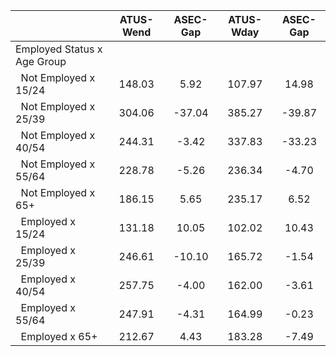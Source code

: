 
|                      |    ATUS-Wend |     ASEC-Gap |    ATUS-Wday |     ASEC-Gap |
| -------------------- | :----------: | :----------: | :----------: | :----------: |
| Employed Status x Age Group |              |              |              |              |
| &nbsp;&nbsp;Not Employed x 15/24 |       148.03 |         5.92 |       107.97 |        14.98 |
| &nbsp;&nbsp;Not Employed x 25/39 |       304.06 |       -37.04 |       385.27 |       -39.87 |
| &nbsp;&nbsp;Not Employed x 40/54 |       244.31 |        -3.42 |       337.83 |       -33.23 |
| &nbsp;&nbsp;Not Employed x 55/64 |       228.78 |        -5.26 |       236.34 |        -4.70 |
| &nbsp;&nbsp;Not Employed x 65+ |       186.15 |         5.65 |       235.17 |         6.52 |
| &nbsp;&nbsp;Employed x 15/24 |       131.18 |        10.05 |       102.02 |        10.43 |
| &nbsp;&nbsp;Employed x 25/39 |       246.61 |       -10.10 |       165.72 |        -1.54 |
| &nbsp;&nbsp;Employed x 40/54 |       257.75 |        -4.00 |       162.00 |        -3.61 |
| &nbsp;&nbsp;Employed x 55/64 |       247.91 |        -4.31 |       164.99 |        -0.23 |
| &nbsp;&nbsp;Employed x 65+ |       212.67 |         4.43 |       183.28 |        -7.49 |

